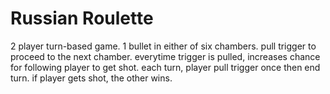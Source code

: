 # Russian Roulette

2 player turn-based game. 
1 bullet in either of six chambers. 
pull trigger to proceed to the next chamber. 
everytime trigger is pulled, increases chance for following player to get shot.
each turn, player pull trigger once then end turn.
if player gets shot, the other wins.



